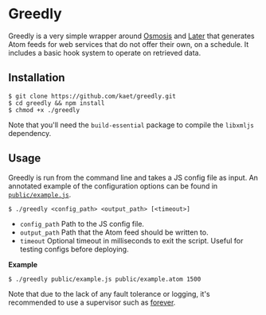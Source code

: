 # Greedly

Greedly is a very simple wrapper around [Osmosis](https://github.com/rchipka/node-osmosis) and [Later](https://github.com/bunkat/later) that generates Atom feeds for web services that do not offer their own, on a schedule. It includes a basic hook system to operate on retrieved data.

## Installation

```
$ git clone https://github.com/kaet/greedly.git
$ cd greedly && npm install
$ chmod +x ./greedly
```

Note that you'll need the `build-essential` package to compile the `libxmljs` dependency.

## Usage

Greedly is run from the command line and takes a JS config file as input. An annotated example of the configuration options can be found in [`public/example.js`](https://github.com/kaet/greedly/blob/master/public/example.js).

```
$ ./greedly <config_path> <output_path> [<timeout>]
```

- `config_path` Path to the JS config file.
- `output_path` Path that the Atom feed should be written to.
- `timeout` Optional timeout in milliseconds to exit the script. Useful for testing configs before deploying.

**Example**

```
$ ./greedly public/example.js public/example.atom 1500
```

Note that due to the lack of any fault tolerance or logging, it's recommended to use a supervisor such as [forever](https://github.com/foreverjs/forever).
